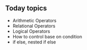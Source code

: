 ## Today topics

- Arithmetic Operators
- Relational Operators
- Logical Operators
- How to control base on condition
- if else, nested if else
